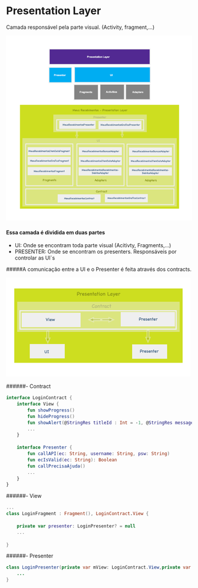 # Presentation Layer

Camada responsável pela parte visual. (Activity, fragment,...)


![presentation img](./readme/imgs/presentationLayer.png?raw=true) 


#### Essa camada é dividida em duas partes
- UI: Onde se encontram toda parte visual (Acitivty, Fragments,...)
- PRESENTER:  Onde se encontram os presenters. Responsáveis por controlar as UI`s

#####A comunicação entre a UI e o Presenter é feita através dos contracts.

![contract img](./readme/imgs/contract.png?raw=true) 

######- Contract
```kotlin
interface LoginContract {
    interface View {
        fun showProgress()
        fun hideProgress()
        fun showAlert(@StringRes titleId : Int = -1, @StringRes messageId : Int = -1, message: String = "")
        ...
    }

    interface Presenter {
        fun callAPI(ec: String, username: String, psw: String)
        fun ecIsValid(ec: String): Boolean
        fun callPrecisaAjuda()
        ...
    }
}
```

######- View
```kotlin
...
class LoginFragment : Fragment(), LoginContract.View {

    private var presenter: LoginPresenter? = null
    ...
    
}
```



######- Presenter
```java
class LoginPresenter(private var mView: LoginContract.View,private var repository: LoginRepository) : LoginContract.Presenter {
    ...
}
```

